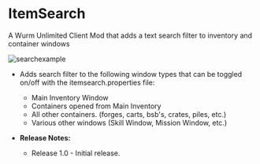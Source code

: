 # ItemSearch
A Wurm Unlimited Client Mod that adds a text search filter to inventory and container windows


![searchexample](https://github.com/Gwiz65/ItemSearch/assets/11297561/2484cf61-0e45-4682-b6e9-3096ef66b394)


- Adds search filter to the following window types that can be toggled on/off with the itemsearch.properties file:
  - Main Inventory Window
  - Containers opened from Main Inventory
  - All other containers. (forges, carts, bsb's, crates, piles, etc.)
  - Various other windows (Skill Window, Mission Window, etc.)


- **Release Notes:**
  - Release 1.0 - Initial release.
